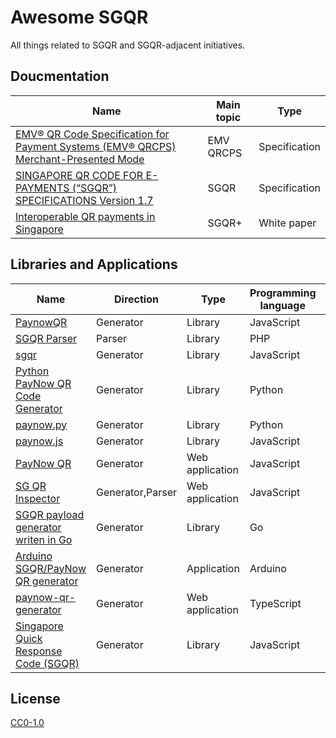 # Awesome SGQR

All things related to SGQR and SGQR-adjacent initiatives.


## Doucmentation

| Name                                                                                                                                                                                                         | Main topic | Type          |
|--------------------------------------------------------------------------------------------------------------------------------------------------------------------------------------------------------------|------------|---------------|
| [EMV® QR Code Specification for Payment Systems (EMV® QRCPS) Merchant-Presented Mode](https://www.emvco.com/specifications/emv-qr-code-specification-for-payment-systems-emv-qrcps-merchant-presented-mode/) | EMV QRCPS  | Specification |
| [SINGAPORE QR CODE FOR E-PAYMENTS (“SGQR”) SPECIFICATIONS Version 1.7](https://raw.githubusercontent.com/poonchuanan/Python-PayNow-QR-Code-Generator/main/docs/SGQR%C2%A0Specifications%C2%A0v1.7.pdf)       | SGQR       | Specification |
| [Interoperable QR payments in Singapore](https://www.mas.gov.sg/-/media/mas-media-library/publications/monographs-or-information-paper/ftig/2023/interoperable-qr-payments-in-singapore-whitepaper.pdf)      | SGQR+      | White paper   |



## Libraries and Applications

| Name                                                                                              | Direction        | Type            | Programming language | Platform |
|---------------------------------------------------------------------------------------------------|------------------|-----------------|----------------------|----------|
| [PaynowQR](https://github.com/ThunderQuoteTeam/PaynowQR)                                          | Generator        | Library         | JavaScript           |          |
| [SGQR Parser](https://github.com/zionsg/sgqr-parser)                                              | Parser           | Library         | PHP                  |          |
| [sgqr](https://github.com/winstxnhdw/sgqr)                                                        | Generator        | Library         | JavaScript           |          |
| [Python PayNow QR Code Generator](https://github.com/poonchuanan/Python-PayNow-QR-Code-Generator) | Generator        | Library         | Python               |          |
| [paynow.py](https://github.com/mindmedia/paynow.py)                                               | Generator        | Library         | Python               |          |
| [paynow.js](https://gist.github.com/chengkiang/7e1c4899768245570cc49c7d23bc394c)                  | Generator        | Library         | JavaScript           |          |
| [PayNow QR](https://github.com/serrynaimo/paynow-qr)                                              | Generator        | Web application | JavaScript           |          |
| [SG QR Inspector](https://github.com/xkjyeah/sgqr-inspector)                                      | Generator,Parser | Web application | JavaScript           |          |
| [SGQR payload generator writen in Go](https://github.com/giautm/sgqr-go)                          | Generator        | Library         | Go                   |          |
| [Arduino SGQR/PayNow QR generator](https://github.com/hansen1015/ArduinoSGQR)                     | Generator        | Application     | Arduino              | ESP32    |
| [paynow-qr-generator](https://github.com/xkjyeah/paynow-qr-generator)                             | Generator        | Web application | TypeScript           |          |
| [Singapore Quick Response Code (SGQR)](https://github.com/mambaz/SGQR)                            | Generator        | Library         | JavaScript           |          |

## License

[CC0-1.0](./LICENSES/CC0-1.0)
